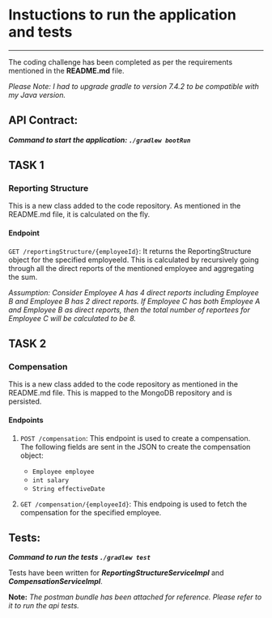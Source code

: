 # Instuctions to run the application and tests
---
The coding challenge has been completed as per the requirements mentioned in the **README.md** file.

*Please Note: I had to upgrade gradle to version 7.4.2 to be compatible with my Java version.*

## API Contract:
***Command to start the application: `./gradlew bootRun`***
## TASK 1
### Reporting Structure
This is a new class added to the code repository. As mentioned in the README.md file, it is calculated on the fly.
#### Endpoint
`GET /reportingStructure/{employeeId}`:
It returns the ReportingStructure object for the specified employeeId. This is calculated by recursively going through all the direct reports of the mentioned employee and aggregating the sum.

*Assumption: Consider Employee A has 4 direct reports including Employee B and Employee B has 2 direct reports. If Employee C has both Employee A and Employee B as direct reports, then the total number of reportees for Employee C will be calculated to be 8.*

## TASK 2
### Compensation
This is a new class added to the code repository as mentioned in the README.md file. This is mapped to the MongoDB repository and is persisted.
#### Endpoints
1. `POST /compensation`: 
This endpoint is used to create a compensation. The following fields are sent in the JSON to create the compensation object:
    * `Employee employee`
    * `int salary`
    * `String effectiveDate`

2. `GET /compensation/{employeeId}`:
This endpoing is used to fetch the compensation for the specified employee.

## Tests:
***Command to run the tests `./gradlew test`***

Tests have been written for ***ReportingStructureServiceImpl*** and ***CompensationServiceImpl***.

**Note:** *The postman bundle has been attached for reference. Please refer to it to run the api tests.*
